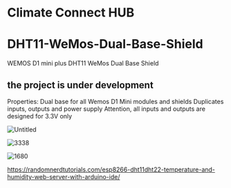 # Climate Connect HUB
# DHT11-WeMos-Dual-Base-Shield
WEMOS D1 mini plus DHT11 WeMos Dual Base Shield


## the project is under development

Properties:
Dual base for all Wemos D1 Mini modules and shields
Duplicates inputs, outputs and power supply
Attention, all inputs and outputs are designed for 3.3V only

![Untitled](https://github.com/Hessevalentino/DHT11-WeMos-Dual-Base-Shield/assets/97536515/891c7bc6-eeac-45a2-8ff1-fda3f35743df)

![3338](https://github.com/Hessevalentino/DHT11-WeMos-Dual-Base-Shield/assets/97536515/364bcbf2-84bb-4205-8125-ba472d2523c2)

![1680](https://github.com/Hessevalentino/DHT11-WeMos-Dual-Base-Shield/assets/97536515/eea606fc-44f9-44cd-b729-d48fd538a337)

https://randomnerdtutorials.com/esp8266-dht11dht22-temperature-and-humidity-web-server-with-arduino-ide/


